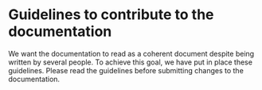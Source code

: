 # Guidelines to contribute to the documentation

We want the documentation to read as a coherent document despite being written by several people. To achieve this goal, we have put in place these guidelines. Please read the guidelines before submitting changes to the documentation.

